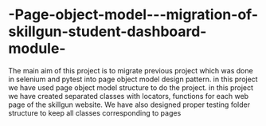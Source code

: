 # -Page-object-model---migration-of-skillgun-student-dashboard-module-
The main aim of this project is to migrate previous project which was done in selenium and 
pytest into page object model design pattern. in this project we have used page object model structure to do 
the project. in this project we have created separated classes with locators, functions for each web page of the 
skillgun website. We have also designed proper testing folder structure to keep all classes corresponding to 
pages
